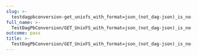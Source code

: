 ```yaml
---
slug: >-
  testdagpbconversion-get_unixfs_with_format=json_(not_dag-json)_is_no-op_(no_conversion)-header_content-type
full_name: >-
  TestDagPbConversion/GET_UnixFS_with_format=json_(not_dag-json)_is_no-op_(no_conversion)/Header_Content-Type
outcome: pass
title: >-
  TestDagPbConversion/GET_UnixFS_with_format=json_(not_dag-json)_is_no-op_(no_conversion)/Header_Content-Type
---
```


